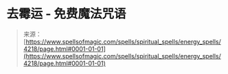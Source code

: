 <!--yml

category: 未分类

date: 2024-06-12 18:37:55

-->

# 去霉运 - 免费魔法咒语

> 来源：[https://www.spellsofmagic.com/spells/spiritual_spells/energy_spells/4218/page.html#0001-01-01](https://www.spellsofmagic.com/spells/spiritual_spells/energy_spells/4218/page.html#0001-01-01)
